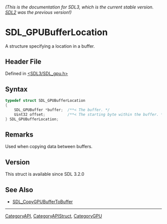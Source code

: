 ###### (This is the documentation for SDL3, which is the current stable version. [SDL2](https://wiki.libsdl.org/SDL2/) was the previous version!)
# SDL_GPUBufferLocation

A structure specifying a location in a buffer.

## Header File

Defined in [<SDL3/SDL_gpu.h>](https://github.com/libsdl-org/SDL/blob/main/include/SDL3/SDL_gpu.h)

## Syntax

```c
typedef struct SDL_GPUBufferLocation
{
    SDL_GPUBuffer *buffer;  /**< The buffer. */
    Uint32 offset;          /**< The starting byte within the buffer. */
} SDL_GPUBufferLocation;
```

## Remarks

Used when copying data between buffers.

## Version

This struct is available since SDL 3.2.0

## See Also

- [SDL_CopyGPUBufferToBuffer](SDL_CopyGPUBufferToBuffer)

----
[CategoryAPI](CategoryAPI), [CategoryAPIStruct](CategoryAPIStruct), [CategoryGPU](CategoryGPU)

